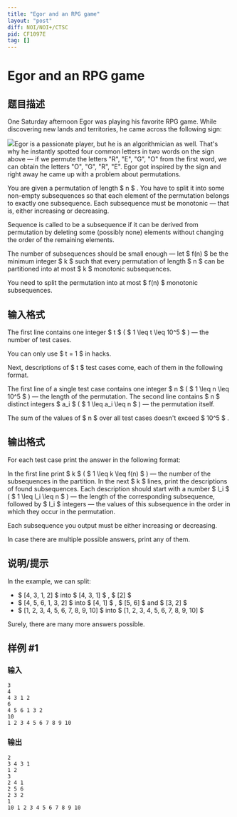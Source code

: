 ```yaml
---
title: "Egor and an RPG game"
layout: "post"
diff: NOI/NOI+/CTSC
pid: CF1097E
tag: []
---
```


# Egor and an RPG game

## 题目描述

One Saturday afternoon Egor was playing his favorite RPG game. While discovering new lands and territories, he came across the following sign:

 ![](https://cdn.luogu.com.cn/upload/vjudge_pic/CF1097E/df94bb5d4c39c284d7b52c8262a6df039924a844.png)Egor is a passionate player, but he is an algorithmician as well. That's why he instantly spotted four common letters in two words on the sign above — if we permute the letters "R", "E", "G", "O" from the first word, we can obtain the letters "O", "G", "R", "E". Egor got inspired by the sign and right away he came up with a problem about permutations.

You are given a permutation of length $ n $ . You have to split it into some non-empty subsequences so that each element of the permutation belongs to exactly one subsequence. Each subsequence must be monotonic — that is, either increasing or decreasing.

Sequence is called to be a subsequence if it can be derived from permutation by deleting some (possibly none) elements without changing the order of the remaining elements.

The number of subsequences should be small enough — let $ f(n) $ be the minimum integer $ k $ such that every permutation of length $ n $ can be partitioned into at most $ k $ monotonic subsequences.

You need to split the permutation into at most $ f(n) $ monotonic subsequences.

## 输入格式

The first line contains one integer $ t $ ( $ 1 \leq t \leq 10^5 $ ) — the number of test cases.

You can only use $ t = 1 $ in hacks.

Next, descriptions of $ t $ test cases come, each of them in the following format.

The first line of a single test case contains one integer $ n $ ( $ 1 \leq n \leq 10^5 $ ) — the length of the permutation. The second line contains $ n $ distinct integers $ a_i $ ( $ 1 \leq a_i \leq n $ ) — the permutation itself.

The sum of the values of $ n $ over all test cases doesn't exceed $ 10^5 $ .

## 输出格式

For each test case print the answer in the following format:

In the first line print $ k $ ( $ 1 \leq k \leq f(n) $ ) — the number of the subsequences in the partition. In the next $ k $ lines, print the descriptions of found subsequences. Each description should start with a number $ l_i $ ( $ 1 \leq l_i \leq n $ ) — the length of the corresponding subsequence, followed by $ l_i $ integers — the values of this subsequence in the order in which they occur in the permutation.

Each subsequence you output must be either increasing or decreasing.

In case there are multiple possible answers, print any of them.

## 说明/提示

In the example, we can split:

- $ [4, 3, 1, 2] $ into $ [4, 3, 1] $ , $ [2] $
- $ [4, 5, 6, 1, 3, 2] $ into $ [4, 1] $ , $ [5, 6] $ and $ [3, 2] $
- $ [1, 2, 3, 4, 5, 6, 7, 8, 9, 10] $ into $ [1, 2, 3, 4, 5, 6, 7, 8, 9, 10] $

Surely, there are many more answers possible.

## 样例 #1

### 输入

```
3
4
4 3 1 2
6
4 5 6 1 3 2
10
1 2 3 4 5 6 7 8 9 10

```

### 输出

```
2
3 4 3 1
1 2
3
2 4 1
2 5 6
2 3 2
1
10 1 2 3 4 5 6 7 8 9 10

```

